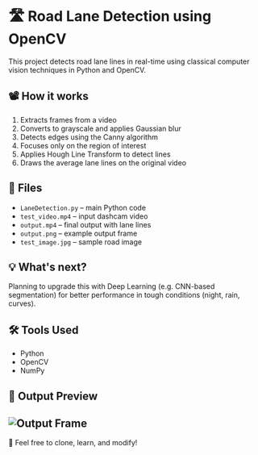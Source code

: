 # 🛣️ Road Lane Detection using OpenCV

This project detects road lane lines in real-time using classical computer vision techniques in Python and OpenCV.

## 📽️ How it works

1. Extracts frames from a video
2. Converts to grayscale and applies Gaussian blur
3. Detects edges using the Canny algorithm
4. Focuses only on the region of interest
5. Applies Hough Line Transform to detect lines
6. Draws the average lane lines on the original video

## 🧪 Files

- `LaneDetection.py` – main Python code
- `test_video.mp4` – input dashcam video
- `output.mp4` – final output with lane lines
- `output.png` – example output frame
- `test_image.jpg` – sample road image

## 💡 What's next?

Planning to upgrade this with Deep Learning (e.g. CNN-based segmentation) for better performance in tough conditions (night, rain, curves).

## 🛠️ Tools Used

- Python
- OpenCV
- NumPy

## 🎥 Output Preview

![Output Frame](./output.png)
---

🔗 Feel free to clone, learn, and modify!
